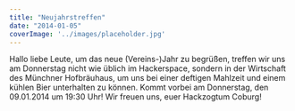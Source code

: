 ```yaml
---
title: "Neujahrstreffen"
date: "2014-01-05"
coverImage: '../images/placeholder.jpg'
---
```


Hallo liebe Leute, um das neue (Vereins-)Jahr zu begrüßen, treffen wir uns am Donnerstag nicht wie üblich im Hackerspace, sondern in der Wirtschaft des Münchner Hofbräuhaus, um uns bei einer deftigen Mahlzeit und einem kühlen Bier unterhalten zu können. Kommt vorbei am Donnerstag, den 09.01.2014 um 19:30 Uhr! Wir freuen uns, euer Hackzogtum Coburg!
